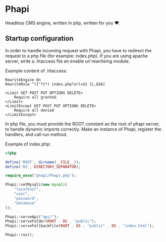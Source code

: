 # Phapi

Headless CMS engine, written in php, written for you ❤.

## Startup configuration

In order to handle incoming request with Phapi, you have to redirect the request to a php file (for example: index.php).
If you are using apache server, write a .htaccess file an enable url rewriteing module.

Example content of .htaccess:

```
RewriteEngine On
RewriteRule ^([^?]*) index.php?url=$1 [L,QSA]

<Limit GET POST PUT OPTIONS DELETE>
    Require all granted
</Limit>
<LimitExcept GET POST PUT OPTIONS DELETE>
    Require all denied
</LimitExcept>

```

In php file, you must provide the ROOT constant as the root of phapi server, to handle dynamic imports correctly.
Make an instance of Phapi, register the handlers, and call run method.

Example of index.php:

```php
<?php

define('ROOT', dirname(__FILE__));
define('DS', DIRECTORY_SEPARATOR);

require_once("phapi/Phapi.php");

Phapi::setMysqli(new mysqli(
    "localhost",
    "user",
    "password",
    "database"
));

Phapi::serveApi("api/");
Phapi::serveFolder(ROOT . DS . "public");
Phapi::serveFallbackFile(ROOT . DS . "public" . DS . "index.html");

Phapi::run();

```
